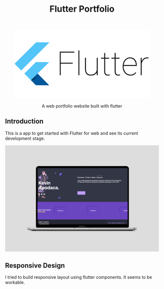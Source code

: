 <h1 align="center"> Flutter Portfolio </h1> <br>
<p align="center">
  <a href="https://flutter.dev/">
    <img alt="Flutter" title="FlutterDev" src="flutter_logo.png" width="450">
  </a>
</p>

<p align="center">
  A web portfolio website built with flutter
</p>


## Introduction

This is a app to get started with Flutter for web and see its current development stage.

<p align="center">
  <img src = "Artboard.png" width=700>
</p>

## Responsive Design

I tried to build responsive layout using flutter components. It seems to be workable.
